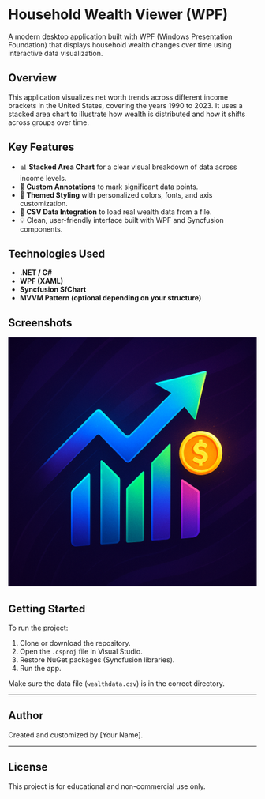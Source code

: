 # Household Wealth Viewer (WPF)

A modern desktop application built with WPF (Windows Presentation Foundation) that displays household wealth changes over time using interactive data visualization.

## Overview

This application visualizes net worth trends across different income brackets in the United States, covering the years 1990 to 2023. It uses a stacked area chart to illustrate how wealth is distributed and how it shifts across groups over time.

## Key Features

- 📊 **Stacked Area Chart** for a clear visual breakdown of data across income levels.
- 🎯 **Custom Annotations** to mark significant data points.
- 🎨 **Themed Styling** with personalized colors, fonts, and axis customization.
- 🧾 **CSV Data Integration** to load real wealth data from a file.
- 💡 Clean, user-friendly interface built with WPF and Syncfusion components.

## Technologies Used

- **.NET / C#**
- **WPF (XAML)**
- **Syncfusion SfChart**
- **MVVM Pattern (optional depending on your structure)**

## Screenshots

![App Screenshot](Wealth.png)

## Getting Started

To run the project:

1. Clone or download the repository.
2. Open the `.csproj` file in Visual Studio.
3. Restore NuGet packages (Syncfusion libraries).
4. Run the app.

Make sure the data file (`wealthdata.csv`) is in the correct directory.

---

## Author

Created and customized by [Your Name].

---

## License

This project is for educational and non-commercial use only.
